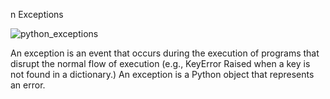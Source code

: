  
n Exceptions



![python_exceptions](https://pynative.com/wp-content/uploads/2021/03/python_exception_handling.png)

An exception is an event that occurs during the execution of programs that disrupt the normal flow of execution (e.g., KeyError Raised when a key is not found in a dictionary.) An exception is a Python object that represents an error.
